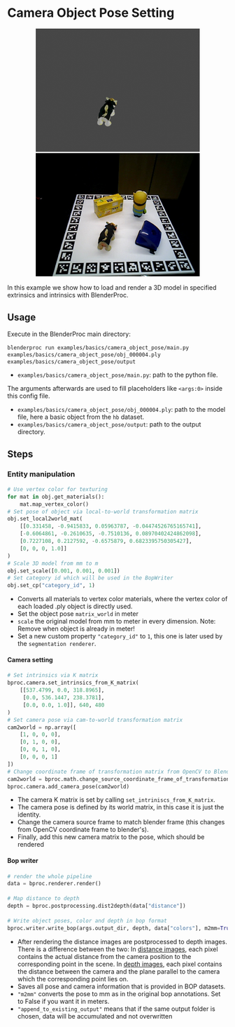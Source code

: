 # Camera Object Pose Setting

<p align="center">
<img src="../../../images/camera_object_pose_rendering_0.jpg" alt="Front readme image" width=375>
<img src="../../../images/camera_object_pose_hb_val_3_0.jpg" alt="Front readme image" width=375>
</p>

In this example we show how to load and render a 3D model in specified extrinsics and intrinsics with BlenderProc.

## Usage

Execute in the BlenderProc main directory:

```
blenderproc run examples/basics/camera_object_pose/main.py examples/basics/camera_object_pose/obj_000004.ply examples/basics/camera_object_pose/output
```

* `examples/basics/camera_object_pose/main.py`: path to the python file.

The arguments afterwards are used to fill placeholders like `<args:0>` inside this config file.
* `examples/basics/camera_object_pose/obj_000004.ply`: path to the model file, here a basic object from the `hb` dataset.
* `examples/basics/camera_object_pose/output`: path to the output directory.

## Steps

### Entity manipulation

```python
# Use vertex color for texturing
for mat in obj.get_materials():
    mat.map_vertex_color()
# Set pose of object via local-to-world transformation matrix
obj.set_local2world_mat(
    [[0.331458, -0.9415833, 0.05963787, -0.04474526765165741],
    [-0.6064861, -0.2610635, -0.7510136, 0.08970402424862098],
    [0.7227108, 0.2127592, -0.6575879, 0.6823395750305427],
    [0, 0, 0, 1.0]]
)
# Scale 3D model from mm to m
obj.set_scale([0.001, 0.001, 0.001])
# Set category id which will be used in the BopWriter
obj.set_cp("category_id", 1)
```

* Converts all materials to vertex color materials, where the vertex color of each loaded .ply object is directly used.
* Set the object pose `matrix_world` in meter
* `scale` the original model from mm to meter in every dimension. Note: Remove when object is already in meter! 
* Set a new custom property `"category_id"` to `1`, this one is later used by the `segmentation renderer`.

#### Camera setting

```python
# Set intrinsics via K matrix
bproc.camera.set_intrinsics_from_K_matrix(
    [[537.4799, 0.0, 318.8965],
     [0.0, 536.1447, 238.3781],
     [0.0, 0.0, 1.0]], 640, 480
)
# Set camera pose via cam-to-world transformation matrix
cam2world = np.array([
    [1, 0, 0, 0],
    [0, 1, 0, 0],
    [0, 0, 1, 0],
    [0, 0, 0, 1]
])
# Change coordinate frame of transformation matrix from OpenCV to Blender coordinates
cam2world = bproc.math.change_source_coordinate_frame_of_transformation_matrix(cam2world, ["X", "-Y", "-Z"])
bproc.camera.add_camera_pose(cam2world)
```

* The camera K matrix is set by calling `set_intriniscs_from_K_matrix`.
* The camera pose is defined by its world matrix, in this case it is just the identity.
* Change the camera source frame to match blender frame (this changes from OpenCV coordinate frame to blender's).
* Finally, add this new camera matrix to the pose, which should be rendered

#### Bop writer

```python
# render the whole pipeline
data = bproc.renderer.render()

# Map distance to depth
depth = bproc.postprocessing.dist2depth(data["distance"])

# Write object poses, color and depth in bop format
bproc.writer.write_bop(args.output_dir, depth, data["colors"], m2mm=True, append_to_existing_output=True)
```

* After rendering the distance images are postprocessed to depth images. There is a difference between the two: In [distance images](https://en.wikipedia.org/wiki/Range_imaging), each pixel contains the actual distance from the camera position to the corresponding point in the scene.  In [depth images](https://en.wikipedia.org/wiki/Depth_map), each pixel contains the distance between the camera and the plane parallel to the camera which the corresponding point lies on.
* Saves all pose and camera information that is provided in BOP datasets.
* `"m2mm"` converts the pose to mm as in the original bop annotations. Set to False if you want it in meters.
* `"append_to_existing_output"` means that if the same output folder is chosen, data will be accumulated and not overwritten
